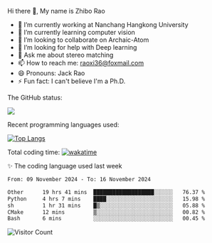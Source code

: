 Hi there 👋, My name is Zhibo Rao
- 🔭 I’m currently working at Nanchang Hangkong University
- 🌱 I’m currently learning computer vision
- 👯 I’m looking to collaborate on Archaic-Atom
- 🤔 I’m looking for help with Deep learning
- 💬 Ask me about stereo matching
- 📫 How to reach me: raoxi36@foxmail.com
- 😄 Pronouns: Jack Rao
- ⚡ Fun fact: I can't believe I'm a Ph.D.

The GitHub status:

![](https://github-readme-stats.vercel.app/api?username=ZhiboRao)

Recent programming languages used:

[![Top Langs](https://github-readme-stats.vercel.app/api/top-langs/?username=ZhiboRao&layout=compact)](https://github.com/anuraghazra/github-readme-stats)

Total coding time: [![wakatime](https://wakatime.com/badge/user/51ec5ec7-4742-4243-9eea-732ade32c0b7.svg)](https://wakatime.com/@51ec5ec7-4742-4243-9eea-732ade32c0b7)

✨ The coding language used last week 
<!--START_SECTION:waka-->

```txt
From: 09 November 2024 - To: 16 November 2024

Other      19 hrs 41 mins  ███████████████████░░░░░░   76.37 %
Python     4 hrs 7 mins    ████░░░░░░░░░░░░░░░░░░░░░   15.98 %
sh         1 hr 31 mins    █▒░░░░░░░░░░░░░░░░░░░░░░░   05.88 %
CMake      12 mins         ▒░░░░░░░░░░░░░░░░░░░░░░░░   00.82 %
Bash       6 mins          ░░░░░░░░░░░░░░░░░░░░░░░░░   00.45 %
```

<!--END_SECTION:waka-->

![Visitor Count](https://profile-counter.glitch.me/Raohaocheng/count.svg)
